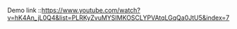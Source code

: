 Demo link ::https://www.youtube.com/watch?v=hK4An_jL0Q4&list=PLRKyZvuMYSIMKOSCLYPVAtqLGqQa0JtU5&index=7
